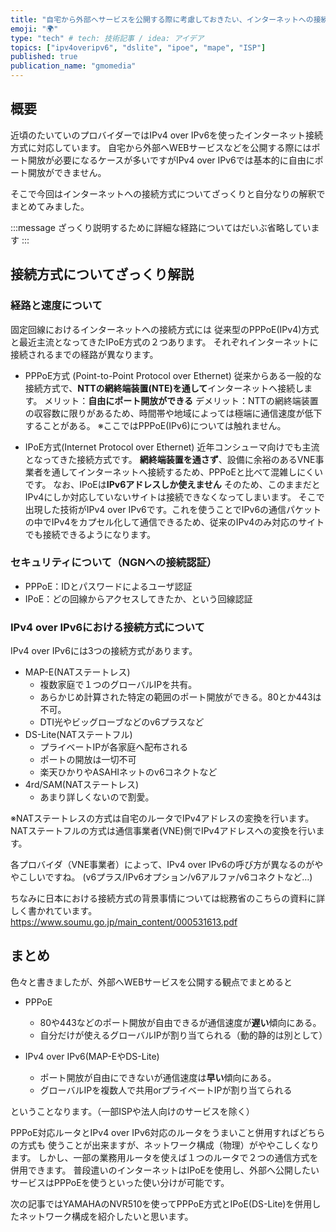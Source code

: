 ```yaml
---
title: "自宅から外部へサービスを公開する際に考慮しておきたい、インターネットへの接続方式について簡単なまとめ"
emoji: "🌍"
type: "tech" # tech: 技術記事 / idea: アイデア
topics: ["ipv4overipv6", "dslite", "ipoe", "mape", "ISP"]
published: true
publication_name: "gmomedia"
---
```



## 概要
近頃のたいていのプロバイダーではIPv4 over IPv6を使ったインターネット接続方式に対応しています。
自宅から外部へWEBサービスなどを公開する際にはポート開放が必要になるケースが多いですがIPv4 over IPv6では基本的に自由にポート開放ができません。

そこで今回はインターネットへの接続方式についてざっくりと自分なりの解釈でまとめてみました。

:::message
ざっくり説明するために詳細な経路についてはだいぶ省略しています
:::

## 接続方式についてざっくり解説

### 経路と速度について
固定回線におけるインターネットへの接続方式には
従来型のPPPoE(IPv4)方式と最近主流となってきたIPoE方式の２つあります。
それぞれインターネットに接続されるまでの経路が異なります。

- PPPoE方式 (Point-to-Point Protocol over Ethernet)
従来からある一般的な接続方式で、**NTTの網終端装置(NTE)を通して**インターネットへ接続します。
メリット：**自由にポート開放ができる**
デメリット：NTTの網終端装置の収容数に限りがあるため、時間帯や地域によっては極端に通信速度が低下することがある。
※ここではPPPoE(IPv6)については触れません。

- IPoE方式(Internet Protocol over Ethernet)
近年コンシューマ向けでも主流となってきた接続方式です。
**網終端装置を通さず**、設備に余裕のあるVNE事業者を通してインターネットへ接続するため、PPPoEと比べて混雑しにくいです。
なお、IPoEは**IPv6アドレスしか使えません**
そのため、このままだとIPv4にしか対応していないサイトは接続できなくなってしまいます。
そこで出現した技術がIPv4 over IPv6です。これを使うことでIPv6の通信パケットの中でIPv4をカプセル化して通信できるため、従来のIPv4のみ対応のサイトでも接続できるようになります。

### セキュリティについて（NGNへの接続認証）
- PPPoE：IDとパスワードによるユーザ認証
- IPoE：どの回線からアクセスしてきたか、という回線認証


### IPv4 over IPv6における接続方式について
IPv4 over IPv6には3つの接続方式があります。
- MAP-E(NATステートレス) 
	- 複数家庭で１つのグローバルIPを共有。
	- あらかじめ計算された特定の範囲のポート開放ができる。80とか443は不可。
	- DTI光やビッグローブなどのv6プラスなど
- DS-Lite(NATステートフル) 
	- プライベートIPが各家庭へ配布される
	- ポートの開放は一切不可
	- 楽天ひかりやASAHIネットのv6コネクトなど
- 4rd/SAM(NATステートレス)
	- あまり詳しくないので割愛。
	
※NATステートレスの方式は自宅のルータでIPv4アドレスの変換を行います。
NATステートフルの方式は通信事業者(VNE)側でIPv4アドレスへの変換を行います。

各プロバイダ（VNE事業者）によって、IPv4 over IPv6の呼び方が異なるのがややこしいですね。
(v6プラス/IPv6オプション/v6アルファ/v6コネクトなど…)

ちなみに日本における接続方式の背景事情については総務省のこちらの資料に詳しく書かれています。
https://www.soumu.go.jp/main_content/000531613.pdf



## まとめ
色々と書きましたが、外部へWEBサービスを公開する観点でまとめると

- PPPoE
	- 80や443などのポート開放が自由できるが通信速度が**遅い**傾向にある。
	- 自分だけが使えるグローバルIPが割り当てられる（動的静的は別として）


- IPv4 over IPv6(MAP-EやDS-Lite)
	- ポート開放が自由にできないが通信速度は**早い**傾向にある。
	- グローバルIPを複数人で共用orプライベートIPが割り当てられる

ということなります。（一部ISPや法人向けのサービスを除く）

PPPoE対応ルータとIPv4 over IPv6対応のルータをうまいこと併用すればどちらの方式も
使うことが出来ますが、ネットワーク構成（物理）がややこしくなります。
しかし、一部の業務用ルータを使えば１つのルータで２つの通信方式を併用できます。
普段遣いのインターネットはIPoEを使用し、外部へ公開したいサービスはPPPoEを使うといった使い分けが可能です。

次の記事ではYAMAHAのNVR510を使ってPPPoE方式とIPoE(DS-Lite)を併用したネットワーク構成を紹介したいと思います。